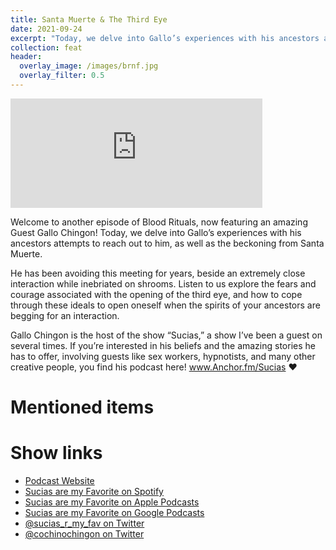 ```yaml
---
title: Santa Muerte & The Third Eye
date: 2021-09-24
excerpt: "Today, we delve into Gallo’s experiences with his ancestors attempts to reach out to him, as well as the beckoning from Santa Muerte"
collection: feat
header:
  overlay_image: /images/brnf.jpg
  overlay_filter: 0.5
---
```


<iframe src="https://open.spotify.com/embed/episode/667dex4sU7Z54upPO4Up4n" width="80%" height="175" frameborder="0" allowtransparency="true" allow="encrypted-media"></iframe>

Welcome to another episode of Blood Rituals, now featuring an amazing Guest Gallo Chingon! Today, we delve into Gallo’s experiences with his ancestors attempts to reach out to him, as well as the beckoning from Santa Muerte.

He has been avoiding this meeting for years, beside an extremely close interaction while inebriated on shrooms. Listen to us explore the fears and courage associated with the opening of the third eye, and how to cope through these ideals to open oneself when the spirits of your ancestors are begging for an interaction.

Gallo Chingon is the host of the show “Sucias,” a show I’ve been a guest on several times. If you’re interested in his beliefs and the amazing stories he has to offer, involving guests like sex workers, hypnotists, and many other creative people, you find his podcast here! www.Anchor.fm/Sucias ♥️

# Mentioned items



# Show links

* <i class=fas fa-link></i> [Podcast Website](https://sucias.xyz)
* <i class=fab fa-spotify></i> [Sucias are my Favorite on Spotify](https://open.spotify.com/show/3XjoipCU3QzeIaQAAQpBdW)
* <i class=fas fa-podcast></i> [Sucias are my Favorite on Apple Podcasts](https://podcasts.apple.com/us/podcast/sucias-are-my-favorite/id1548173787)
* <i class=fab fa-google-play></i> [Sucias are my Favorite on Google Podcasts](https://podcasts.google.com/feed/aHR0cHM6Ly9hbmNob3IuZm0vcy80MjI0YzYzYy9wb2RjYXN0L3Jzcw==)
* <i class=fab fa-twitter></i> [@sucias_r_my_fav on Twitter](https://twitter.com/sucias_r_my_fav)
* <i class=fab fa-twitter></i> [@cochinochingon on Twitter](https://twitter.com/cochinochingon)
